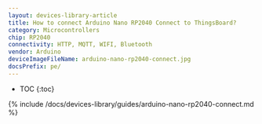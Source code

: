 ```yaml
---
layout: devices-library-article
title: How to connect Arduino Nano RP2040 Connect to ThingsBoard?
category: Microcontrollers
chip: RP2040
connectivity: HTTP, MQTT, WIFI, Bluetooth
vendor: Arduino
deviceImageFileName: arduino-nano-rp2040-connect.jpg
docsPrefix: pe/
---
```


* TOC
{:toc}

{% include /docs/devices-library/guides/arduino-nano-rp2040-connect.md %}
